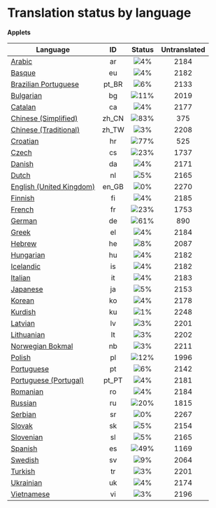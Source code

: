 # Translation status by language
**Applets**

Language | ID | Status | Untranslated
---------|:--:|:------:|:-----------:
[Arabic](language-status/ar.md) | ar |  ![4%](http://progressed.io/bar/4) | 2184
[Basque](language-status/eu.md) | eu |  ![4%](http://progressed.io/bar/4) | 2182
[Brazilian Portuguese](language-status/pt_BR.md) | pt_BR |  ![6%](http://progressed.io/bar/6) | 2133
[Bulgarian](language-status/bg.md) | bg |  ![11%](http://progressed.io/bar/11) | 2019
[Catalan](language-status/ca.md) | ca |  ![4%](http://progressed.io/bar/4) | 2177
[Chinese (Simplified)](language-status/zh_CN.md) | zh_CN |  ![83%](http://progressed.io/bar/83) | 375
[Chinese (Traditional)](language-status/zh_TW.md) | zh_TW |  ![3%](http://progressed.io/bar/3) | 2208
[Croatian](language-status/hr.md) | hr |  ![77%](http://progressed.io/bar/77) | 525
[Czech](language-status/cs.md) | cs |  ![23%](http://progressed.io/bar/23) | 1737
[Danish](language-status/da.md) | da |  ![4%](http://progressed.io/bar/4) | 2171
[Dutch](language-status/nl.md) | nl |  ![5%](http://progressed.io/bar/5) | 2165
[English (United Kingdom)](language-status/en_GB.md) | en_GB |  ![0%](http://progressed.io/bar/0) | 2270
[Finnish](language-status/fi.md) | fi |  ![4%](http://progressed.io/bar/4) | 2185
[French](language-status/fr.md) | fr |  ![23%](http://progressed.io/bar/23) | 1753
[German](language-status/de.md) | de |  ![61%](http://progressed.io/bar/61) | 890
[Greek](language-status/el.md) | el |  ![4%](http://progressed.io/bar/4) | 2184
[Hebrew](language-status/he.md) | he |  ![8%](http://progressed.io/bar/8) | 2087
[Hungarian](language-status/hu.md) | hu |  ![4%](http://progressed.io/bar/4) | 2182
[Icelandic](language-status/is.md) | is |  ![4%](http://progressed.io/bar/4) | 2182
[Italian](language-status/it.md) | it |  ![4%](http://progressed.io/bar/4) | 2183
[Japanese](language-status/ja.md) | ja |  ![5%](http://progressed.io/bar/5) | 2153
[Korean](language-status/ko.md) | ko |  ![4%](http://progressed.io/bar/4) | 2178
[Kurdish](language-status/ku.md) | ku |  ![1%](http://progressed.io/bar/1) | 2248
[Latvian](language-status/lv.md) | lv |  ![3%](http://progressed.io/bar/3) | 2201
[Lithuanian](language-status/lt.md) | lt |  ![3%](http://progressed.io/bar/3) | 2202
[Norwegian Bokmal](language-status/nb.md) | nb |  ![3%](http://progressed.io/bar/3) | 2211
[Polish](language-status/pl.md) | pl |  ![12%](http://progressed.io/bar/12) | 1996
[Portuguese](language-status/pt.md) | pt |  ![6%](http://progressed.io/bar/6) | 2142
[Portuguese (Portugal)](language-status/pt_PT.md) | pt_PT |  ![4%](http://progressed.io/bar/4) | 2181
[Romanian](language-status/ro.md) | ro |  ![4%](http://progressed.io/bar/4) | 2184
[Russian](language-status/ru.md) | ru |  ![20%](http://progressed.io/bar/20) | 1815
[Serbian](language-status/sr.md) | sr |  ![0%](http://progressed.io/bar/0) | 2267
[Slovak](language-status/sk.md) | sk |  ![5%](http://progressed.io/bar/5) | 2154
[Slovenian](language-status/sl.md) | sl |  ![5%](http://progressed.io/bar/5) | 2165
[Spanish](language-status/es.md) | es |  ![49%](http://progressed.io/bar/49) | 1169
[Swedish](language-status/sv.md) | sv |  ![9%](http://progressed.io/bar/9) | 2064
[Turkish](language-status/tr.md) | tr |  ![3%](http://progressed.io/bar/3) | 2201
[Ukrainian](language-status/uk.md) | uk |  ![4%](http://progressed.io/bar/4) | 2174
[Vietnamese](language-status/vi.md) | vi |  ![3%](http://progressed.io/bar/3) | 2196

